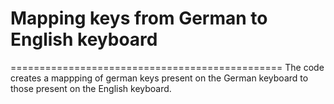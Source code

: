 # Mapping keys from German to English keyboard
===============================================
The code creates a mappping of german keys present on the German keyboard to those present on the English keyboard.
